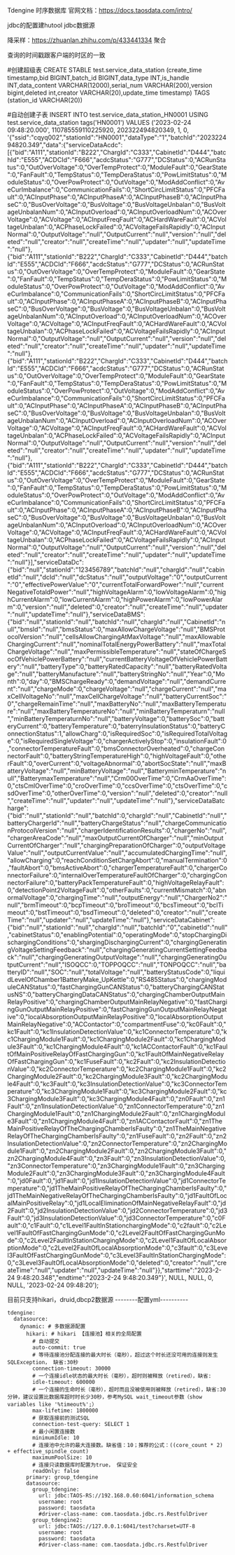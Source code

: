Tdengine 时序数据库
官网文档：https://docs.taosdata.com/intro/

jdbc的配置建hutool jdbc数据源

降采样：https://zhuanlan.zhihu.com/p/433441334
聚合

查询的时间戳跟客户端的时区的一致



#创建超级表
CREATE STABLE  test.service_data_station (create_time timestamp,bid BIGINT,batch_id BIGINT,data_type INT,is_handle INT,data_content VARCHAR(12000),serial_num VARCHAR(200),version bigint,deleted int,creator VARCHAR(20),update_time  timestamp)
TAGS (station_id VARCHAR(20))

#自动创建子表
INSERT INTO test.service_data_station_HN0001  USING test.service_data_station tags('HN0001') VALUES ('2023-02-24 09:48:20.000', 110785559110225920, 202322494820349, 1, 0, '{\"ssid\":\"cqyq002\",\"stationId\":\"HN0001\",\"dataType\":\"1\",\"batchId\":\"202322494820.349\",\"data\":{\"serviceDataAcdc\":[{\"bid\":\"A111\",\"stationId\":\"B222\",\"ChargId\":\"C333\",\"CabinetId\":\"D444\",\"batchId\":\"E555\",\"ACDCId\":\"F666\",\"acdcStatus\":\"G777\",\"DCStatus\":0,\"ACRunStatus\":0,\"OutOverVoltage\":0,\"OverTempProtect\":0,\"ModuleFault\":0,\"GearState\":0,\"FanFault\":0,\"TempStatus\":0,\"TempDeraStatus\":0,\"PowLimitStatus\":0,\"ModuleStatus\":0,\"OverPowProtect\":0,\"OutVoltage\":0,\"ModAddConflict\":0,\"AveCurImbalance\":0,\"CommunicationFails\":0,\"ShortCircLimitStatus\":0,\"PFCFault\":0,\"ACInputPhase\":0,\"ACInputPhaseA\":0,\"ACInputPhaseB\":0,\"ACInputPhaseC\":0,\"BusOverVoltage\":0,\"BusVoltage\":0,\"BusVoltageUnbalan\":0,\"BusVoltageUnbalanNum\":0,\"ACInputOverload\":0,\"ACInputOverloadNum\":0,\"ACOverVoltage\":0,\"ACVoltage\":0,\"ACInputFreqFault\":0,\"ACHardWareFault\":0,\"ACVoltageUnbalan\":0,\"ACPhaseLockFailed\":0,\"ACVoltageFailsRapidly\":0,\"ACInputNormal\":0,\"OutputVoltage\":\"null\",\"OutputCurrent\":\"null\",\"version\":\"null\",\"deleted\":\"null\",\"creator\":\"null\",\"createTime\":\"null\",\"updater\":\"null\",\"updateTime\":\"null\"},{\"bid\":\"A111\",\"stationId\":\"B222\",\"ChargId\":\"C333\",\"CabinetId\":\"D444\",\"batchId\":\"E555\",\"ACDCId\":\"F666\",\"acdcStatus\":\"G777\",\"DCStatus\":0,\"ACRunStatus\":0,\"OutOverVoltage\":0,\"OverTempProtect\":0,\"ModuleFault\":0,\"GearState\":0,\"FanFault\":0,\"TempStatus\":0,\"TempDeraStatus\":0,\"PowLimitStatus\":0,\"ModuleStatus\":0,\"OverPowProtect\":0,\"OutVoltage\":0,\"ModAddConflict\":0,\"AveCurImbalance\":0,\"CommunicationFails\":0,\"ShortCircLimitStatus\":0,\"PFCFault\":0,\"ACInputPhase\":0,\"ACInputPhaseA\":0,\"ACInputPhaseB\":0,\"ACInputPhaseC\":0,\"BusOverVoltage\":0,\"BusVoltage\":0,\"BusVoltageUnbalan\":0,\"BusVoltageUnbalanNum\":0,\"ACInputOverload\":0,\"ACInputOverloadNum\":0,\"ACOverVoltage\":0,\"ACVoltage\":0,\"ACInputFreqFault\":0,\"ACHardWareFault\":0,\"ACVoltageUnbalan\":0,\"ACPhaseLockFailed\":0,\"ACVoltageFailsRapidly\":0,\"ACInputNormal\":0,\"OutputVoltage\":\"null\",\"OutputCurrent\":\"null\",\"version\":\"null\",\"deleted\":\"null\",\"creator\":\"null\",\"createTime\":\"null\",\"updater\":\"null\",\"updateTime\":\"null\"},{\"bid\":\"A111\",\"stationId\":\"B222\",\"ChargId\":\"C333\",\"CabinetId\":\"D444\",\"batchId\":\"E555\",\"ACDCId\":\"F666\",\"acdcStatus\":\"G777\",\"DCStatus\":0,\"ACRunStatus\":0,\"OutOverVoltage\":0,\"OverTempProtect\":0,\"ModuleFault\":0,\"GearState\":0,\"FanFault\":0,\"TempStatus\":0,\"TempDeraStatus\":0,\"PowLimitStatus\":0,\"ModuleStatus\":0,\"OverPowProtect\":0,\"OutVoltage\":0,\"ModAddConflict\":0,\"AveCurImbalance\":0,\"CommunicationFails\":0,\"ShortCircLimitStatus\":0,\"PFCFault\":0,\"ACInputPhase\":0,\"ACInputPhaseA\":0,\"ACInputPhaseB\":0,\"ACInputPhaseC\":0,\"BusOverVoltage\":0,\"BusVoltage\":0,\"BusVoltageUnbalan\":0,\"BusVoltageUnbalanNum\":0,\"ACInputOverload\":0,\"ACInputOverloadNum\":0,\"ACOverVoltage\":0,\"ACVoltage\":0,\"ACInputFreqFault\":0,\"ACHardWareFault\":0,\"ACVoltageUnbalan\":0,\"ACPhaseLockFailed\":0,\"ACVoltageFailsRapidly\":0,\"ACInputNormal\":0,\"OutputVoltage\":\"null\",\"OutputCurrent\":\"null\",\"version\":\"null\",\"deleted\":\"null\",\"creator\":\"null\",\"createTime\":\"null\",\"updater\":\"null\",\"updateTime\":\"null\"},{\"bid\":\"A111\",\"stationId\":\"B222\",\"ChargId\":\"C333\",\"CabinetId\":\"D444\",\"batchId\":\"E555\",\"ACDCId\":\"F666\",\"acdcStatus\":\"G777\",\"DCStatus\":0,\"ACRunStatus\":0,\"OutOverVoltage\":0,\"OverTempProtect\":0,\"ModuleFault\":0,\"GearState\":0,\"FanFault\":0,\"TempStatus\":0,\"TempDeraStatus\":0,\"PowLimitStatus\":0,\"ModuleStatus\":0,\"OverPowProtect\":0,\"OutVoltage\":0,\"ModAddConflict\":0,\"AveCurImbalance\":0,\"CommunicationFails\":0,\"ShortCircLimitStatus\":0,\"PFCFault\":0,\"ACInputPhase\":0,\"ACInputPhaseA\":0,\"ACInputPhaseB\":0,\"ACInputPhaseC\":0,\"BusOverVoltage\":0,\"BusVoltage\":0,\"BusVoltageUnbalan\":0,\"BusVoltageUnbalanNum\":0,\"ACInputOverload\":0,\"ACInputOverloadNum\":0,\"ACOverVoltage\":0,\"ACVoltage\":0,\"ACInputFreqFault\":0,\"ACHardWareFault\":0,\"ACVoltageUnbalan\":0,\"ACPhaseLockFailed\":0,\"ACVoltageFailsRapidly\":0,\"ACInputNormal\":0,\"OutputVoltage\":\"null\",\"OutputCurrent\":\"null\",\"version\":\"null\",\"deleted\":\"null\",\"creator\":\"null\",\"createTime\":\"null\",\"updater\":\"null\",\"updateTime\":\"null\"}],\"serviceDataDc\":{\"bid\":\"null\",\"stationId\":\"123456789\",\"batchId\":\"null\",\"chargId\":\"null\",\"cabinetId\":\"null\",\"dcId\":\"null\",\"dcStatus\":\"null\",\"outputVoltage\":\"0\",\"outputCurrent\":\"0\",\"effectivePowerValue\":\"0\",\"currentTotalForwardPower\":\"null\",\"currentNegativeTotaldPower\":\"null\",\"highVoltageAlarm\":0,\"lowVoltageAlarm\":0,\"highCurrentAlarm\":0,\"lowCurrentAlarm\":0,\"highPowerAlarm\":0,\"lowPowerAlarm\":0,\"version\":\"null\",\"deleted\":0,\"creator\":\"null\",\"createTime\":\"null\",\"updater\":\"null\",\"updateTime\":\"null\"},\"serviceDataBMS\":{\"bid\":\"null\",\"stationId\":\"null\",\"batchId\":\"null\",\"chargId\":\"null\",\"CabinetId\":\"null\",\"bmsId\":\"null\",\"bmsStatus\":0,\"maxAllowChargeVoltage\":\"null\",\"BMSProtocolVersion\":\"null\",\"cellsAllowChargingAtMaxVoltage\":\"null\",\"maxAllowableChargingCurrent\":\"null\",\"nominalTotalEnergyPowerBattery\":\"null\",\"maxTotalChargeVoltage\":\"null\",\"maxPermissibleTemperature\":\"null\",\"stateOfChargeSocOfVehiclePowerBattery\":\"null\",\"currentBatteryVoltageOfVehiclePowerBattery\":\"null\",\"batteryType\":0,\"batteryRatedCapacity\":\"null\",\"batteryRatedVoltage\":\"null\",\"batteryManufacture\":\"null\",\"batteryStringNo\":\"null\",\"Year\":0,\"Month\":0,\"day\":0,\"BMSChargeReady\":0,\"demandVoltage\":\"null\",\"demandCurrent\":\"null\",\"chargeMode\":0,\"chargeVoltage\":\"null\",\"chargeCurrent\":\"null\",\"maxCellVoltageNo\":\"null\",\"maxCellChargeVoltage\":\"null\",\"batteryCurrentSoc\":\"0\",\"chargeRemainTime\":\"null\",\"maxBatteryNo\":\"null\",\"maxBatteryTemperature\":\"null\",\"maxBatteryTemperatureNo\":\"null\",\"minBatteryTemperaturn\":\"null\",\"minBatteryTemperaturnNo\":\"null\",\"batteryVoltage\":0,\"batterySoc\":0,\"batteryCurrent\":0,\"batteryTemperature\":0,\"baterryInsulationStatus\":0,\"batteryConnectionStatus\":1,\"allowCharg\":0,\"isRequiredSoc\":0,\"isRequiredTotalVoltage\":0,\"isRequiredSingleVoltage\":0,\"chargerActivelyStop\":0,\"insulationFault\":0,\"connectorTemperatureFault\":0,\"bmsConnectorOverheated\":0,\"chargeConnectorFault\":0,\"batteryStringTemperatureHigh\":0,\"highVoltageFault\":0,\"otherFault\":0,\"overCurrent\":0,\"voltageAbnormal\":0,\"abortSocState\":\"null\",\"maxBatteryVoltage\":\"null\",\"minBatteryVoltage\":\"null\",\"BatteryminTemperature\":\"null\",\"BatterymaxTemperature\":\"null\",\"Crm00OverTime\":0,\"CrmAaOverTime\":0,\"ctsCmlOverTime\":0,\"croOverTime\":0,\"ccsOverTime\":0,\"ctsOverTime\":0,\"csdOverTime\":0,\"otherOverTime\":0,\"version\":\"null\",\"deleted\":0,\"creator\":\"null\",\"createTime\":\"null\",\"updater\":\"null\",\"updateTime\":\"null\"},\"serviceDataBatcharge\":{\"bid\":\"null\",\"stationId\":\"null\",\"batchId\":0,\"chargId\":\"null\",\"CabinetId\":\"null\",\"batteryChargerId\":\"null\",\"batteryChargeStatus\":\"null\",\"chargeCommunicationProtocolVersion\":\"null\",\"chargerIdentificationResults\":0,\"chargerNo\":\"null\",\"chargerAreaCode\":\"null\",\"maxOutputCurrentOfCharger\":\"null\",\"minOutputCurrentOfCharger\":\"null\",\"chargingPreparationOfCharger\":0,\"outputVoltageValue\":\"null\",\"outputCurrentValue\":\"null\",\"accumulatedChargingTime\":\"null\",\"allowCharging\":0,\"reachConditionSetChargAbort\":0,\"manualTermination\":0,\"faultAbort\":0,\"bmsActiveAbort\":0,\"chargerTemperatureFault\":0,\"chargerConnectorFailure\":0,\"internalOverTemperatureFaultOfCharger\":0,\"chargingConnectorFailure\":0,\"batteryPackTemperatureFault\":0,\"highVoltageRelayFault\":0,\"detectionPoint2VoltageFault\":0,\"otherFaults\":0,\"currentMismatch\":0,\"abnormalVoltage\":0,\"chargingTime\":\"null\",\"outputEnergy\":\"null\",\"ChargerNo2\":\"null\",\"brmTimeout\":0,\"bcpTimeout\":0,\"broTimeout\":0,\"bcsTimeout\":0,\"bclTimeout\":0,\"bstTimeout\":0,\"bsdTimeout\":0,\"deleted\":0,\"creator\":\"null\",\"createTime\":\"null\",\"updater\":\"null\",\"updateTime\":\"null\"},\"serviceDataCabinet\":{\"bid\":\"null\",\"stationId\":\"null\",\"chargId\":\"null\",\"batchId\":\"0\",\"cabinetId\":\"null\",\"cabinetStatus\":0,\"enablingPotential\":0,\"operatingMode\":0,\"stopChargingDischargingConditions\":0,\"shargingDischargingCurrent\":0,\"chargingGeneratingVoltageSettingFeedback\":\"null\",\"chargingGeneratingCurrentSettingFeedback\":\"null\",\"chargingGeneratingOutputVoltage\":\"null\",\"chargingGeneratingOutputCurrent\":\"null\",\"ISOQCC\":0,\"TOPPOQCC\":\"null\",\"TONPOQCC\":\"null\",\"batteryID\":\"null\",\"SOC\":\"null\",\"totalVoltage\":\"null\",\"batteryStatusCode\":0,\"liquidLevelOfChamber1BatteryMake_UpKettle\":0,\"RS485Status\":0,\"chargingModuleCANStatus\":0,\"fastChargingGunCANStatus\":0,\"batteryChargingCANStatusNS\":0,\"batteryChargingDataCANStatus\":0,\"chargingChamberOutputMainRelayPositive\":0,\"chargingChamberOutputMainRelayNegative\":0,\"fastChargingGunOutputMainRelayPositive\":0,\"fastChargingGunOutputMainRelayNegative\":0,\"localAbsorptionOutputMainRelayPositive\":0,\"localAbsorptionOutputMainRelayNegative\":0,\"ACContactor\":0,\"compartmentFuse\":0,\"kc0Fault\":0,\"kc1Fault\":0,\"kc1InsulationDetectionValue\":0,\"kc1ConnectorTemperature\":0,\"kc1ChargingModule1Fault\":0,\"kc1ChargingModule2Fault\":0,\"kc1ChargingModule3Fault\":0,\"kc1ChargingModule4Fault\":0,\"kc1ACContactorFault\":0,\"kc1FaultOfMainPositiveRelayOfFastChargingGun\":0,\"kc1FaultOfMainNegativeRelayOfFastChargingGun\":0,\"kc1FuseFault\":0,\"kc2Fault\":0,\"kc2InsulationDetectionValue\":0,\"kc2ConnectorTemperature\":0,\"kc2ChargingModule1Fault\":0,\"kc2ChargingModule2Fault\":0,\"kc2ChargingModule3Fault\":0,\"kc2ChargingModule4Fault\":0,\"kc3Fault\":0,\"kc3InsulationDetectionValue\":0,\"kc3ConnectorTemperature\":0,\"kc3ChargingModule1Fault\":0,\"kc3ChargingModule2Fault\":0,\"kc3ChargingModule3Fault\":0,\"kc3ChargingModule4Fault\":0,\"zn0Fault\":0,\"zn1Fault\":0,\"zn1InsulationDetectionValue\":0,\"zn1ConnectorTemperature\":0,\"zn1ChargingModule1Fault\":0,\"zn1ChargingModule2Fault\":0,\"zn1ChargingModule3Fault\":0,\"zn1ChargingModule4Fault\":0,\"zn1ACContactorFault\":0,\"zn1TheMainPositiveRelayOfTheChargingChamberIsFaulty\":0,\"zn1TheMainNegativeRelayOfTheChargingChamberIsFaulty\":0,\"zn1FuseFault\":0,\"zn2Fault\":0,\"zn2InsulationDetectionValue\":0,\"zn2ConnectorTemperature\":0,\"zn2ChargingModule1Fault\":0,\"zn2ChargingModule2Fault\":0,\"zn2ChargingModule3Fault\":0,\"zn2ChargingModule4Fault\":0,\"zn3Fault\":0,\"zn3InsulationDetectionValue\":0,\"zn3ConnectorTemperature\":0,\"zn3ChargingModule1Fault\":0,\"zn3ChargingModule2Fault\":0,\"zn3ChargingModule3Fault\":0,\"zn3ChargingModule4Fault\":0,\"jd0Fault\":0,\"jd1Fault\":0,\"jd1InsulationDetectionValue\":0,\"jd1ConnectorTemperature\":0,\"jd1TheMainPositiveRelayOfTheChargingChamberIsFaulty\":0,\"jd1TheMainNegativeRelayOfTheChargingChamberIsFaulty\":0,\"jd1FaultOfLocalMainPositiveRelay\":0,\"jd1LocalEliminationOfMainNegativeRelayFault\":0,\"jd2Fault\":0,\"jd2InsulationDetectionValue\":0,\"jd2ConnectorTemperature\":0,\"jd3Fault\":0,\"jd3InsulationDetectionValue\":0,\"jd3ConnectorTemperature\":0,\"c0Fault\":0,\"c1Fault\":0,\"c1Level1FaultInStationchargingMode\":0,\"c2fault\":0,\"c2Level1FaultOfFastChargingGunMode\":0,\"c2Level2FaultOfFastChargingGunMode\":0,\"c2Level2FaultInStationChargingMode\":0,\"c2Level1FaultOfLocalAbsorptionMode\":0,\"c2Level2FaultOfLocalAbsorptionMode\":0,\"c3fault\":0,\"c3Level3FaultOfFastChargingGunMode\":0,\"c3Level3FaultInStationChargingMode\":0,\"c3Level3FaultOfLocalAbsorptionMode\":0,\"deleted\":0,\"creator\":\"null\",\"createTime\":\"null\",\"updater\":\"null\",\"updateTime\":\"null\"}},\"starttime\":\"2023-2-24 9:48:20.348\",\"endtime\":\"2023-2-24 9:48:20.349\"}', NULL, NULL, 0, NULL, '2023-02-24 09:48:20');

目前只支持hikari，druid,dbcp2数据源
--------配置yml----------
````
tdengine:
  datasource:
    dynamic: # 多数据源配置
      hikari: # hikari 【连接池】相关的全局配置
        # 自动提交
        auto-commit: true
        # 等待连接池分配连接的最大时长（毫秒），超过这个时长还没可用的连接则发生SQLException， 缺省:30秒
        connection-timeout: 30000
        # 一个连接idle状态的最大时长（毫秒），超时则被释放（retired），缺省:
        idle-timeout: 600000
        # 一个连接的生命时长（毫秒），超时而且没被使用则被释放（retired），缺省:30分钟，建议设置比数据库超时时长少30秒，参考MySQL wait_timeout参数（show variables like '%timeout%';）
        max-lifetime: 1800000
        # 获取连接前的测试SQL
        connection-test-query: SELECT 1
        # 最小闲置连接数
        minimumIdle: 10
        # 连接池中允许的最大连接数。缺省值：10；推荐的公式：((core_count * 2) + effective_spindle_count)
        maximumPoolSize: 10
        # 连接只读数据库时配置为true， 保证安全
        readOnly: false
      primary: group_tdengine
      datasource:
        group_tdengine:
          url: jdbc:TAOS-RS://192.168.0.60:6041/information_schema
          username: root
          password: taosdata
          #driver-class-name: com.taosdata.jdbc.rs.RestfulDriver
        group_tdengine2:
          url: jdbc:TAOS://127.0.0.1:6041/test?charset=UTF-8
          username: root
          password: taosdata
          #driver-class-name: com.taosdata.jdbc.rs.RestfulDriver
````